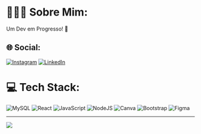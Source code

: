 # 👨🏻‍💻 Sobre Mim:
Um Dev em Progresso! 🤖


## 🌐 Social:
[![Instagram](https://img.shields.io/badge/Instagram-%23E4405F.svg?logo=Instagram&logoColor=white)](https://instagram.com/vsantos____) [![LinkedIn](https://img.shields.io/badge/LinkedIn-%230077B5.svg?logo=linkedin&logoColor=white)](https://linkedin.com/in/vsantus) 

# 💻 Tech Stack:
![MySQL](https://img.shields.io/badge/mysql-4479A1.svg?style=flat&logo=mysql&logoColor=white) ![React](https://img.shields.io/badge/react-%2320232a.svg?style=flat&logo=react&logoColor=%2361DAFB) ![JavaScript](https://img.shields.io/badge/javascript-%23323330.svg?style=flat&logo=javascript&logoColor=%23F7DF1E) ![NodeJS](https://img.shields.io/badge/node.js-6DA55F?style=flat&logo=node.js&logoColor=white) ![Canva](https://img.shields.io/badge/Canva-%2300C4CC.svg?style=flat&logo=Canva&logoColor=white)  ![Bootstrap](https://img.shields.io/badge/bootstrap-%238511FA.svg?style=flat&logo=bootstrap&logoColor=white) ![Figma](https://img.shields.io/badge/figma-%23F24E1E.svg?style=flat&logo=figma&logoColor=white)

---
[![](https://visitcount.itsvg.in/api?id=vsantus&icon=0&color=0)](https://visitcount.itsvg.in)

<!-- Proudly created with GPRM ( https://gprm.itsvg.in ) -->
